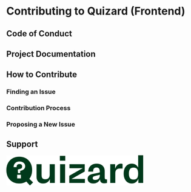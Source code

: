 # Contributing to Quizard (Frontend)

<!-- Add a thank you message for new/existing contributors -->

## Code of Conduct

<!-- Include link to Code of Conduct md file -->

## Project Documentation

<!-- Include link to README.md file here -->

## How to Contribute

<!-- Add an introduction here -->

### Finding an Issue

<!-- A concise guide to finding an issue on the repo -->
<!-- Here you can talk about the different labels on the project and what they mean. I think you should also add that if the contributor finds a new issue, they should comment on it and get approval first -->

### Contribution Process

<!-- How to get started with contributing once you find an issue -->

### Proposing a New Issue

<!-- Didn't find an issue? How to raise a new one -->

## Support

<!-- Add link to Slack Workspace here -->

![Quizard Logo](../components/assets/logo/logo-full.svg)
